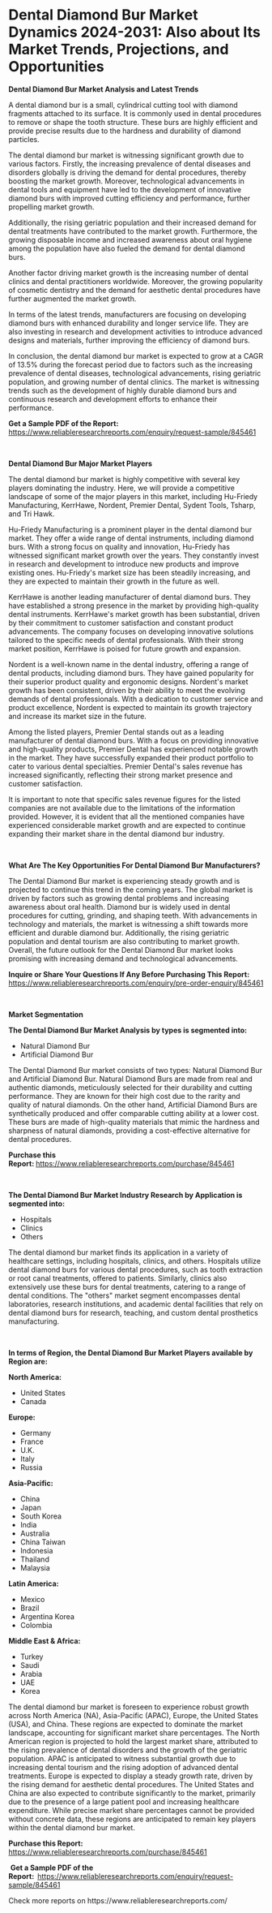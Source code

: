 <p><h1>Dental Diamond Bur Market Dynamics 2024-2031: Also about Its Market Trends, Projections, and Opportunities</h1></p><p><strong>Dental Diamond Bur Market Analysis and Latest Trends</strong></p>
<p><p>A dental diamond bur is a small, cylindrical cutting tool with diamond fragments attached to its surface. It is commonly used in dental procedures to remove or shape the tooth structure. These burs are highly efficient and provide precise results due to the hardness and durability of diamond particles.</p><p>The dental diamond bur market is witnessing significant growth due to various factors. Firstly, the increasing prevalence of dental diseases and disorders globally is driving the demand for dental procedures, thereby boosting the market growth. Moreover, technological advancements in dental tools and equipment have led to the development of innovative diamond burs with improved cutting efficiency and performance, further propelling market growth.</p><p>Additionally, the rising geriatric population and their increased demand for dental treatments have contributed to the market growth. Furthermore, the growing disposable income and increased awareness about oral hygiene among the population have also fueled the demand for dental diamond burs.</p><p>Another factor driving market growth is the increasing number of dental clinics and dental practitioners worldwide. Moreover, the growing popularity of cosmetic dentistry and the demand for aesthetic dental procedures have further augmented the market growth.</p><p>In terms of the latest trends, manufacturers are focusing on developing diamond burs with enhanced durability and longer service life. They are also investing in research and development activities to introduce advanced designs and materials, further improving the efficiency of diamond burs.</p><p>In conclusion, the dental diamond bur market is expected to grow at a CAGR of 13.5% during the forecast period due to factors such as the increasing prevalence of dental diseases, technological advancements, rising geriatric population, and growing number of dental clinics. The market is witnessing trends such as the development of highly durable diamond burs and continuous research and development efforts to enhance their performance.</p></p>
<p><strong>Get a Sample PDF of the Report:&nbsp;</strong> <a href="https://www.reliableresearchreports.com/enquiry/request-sample/845461">https://www.reliableresearchreports.com/enquiry/request-sample/845461</a></p>
<p>&nbsp;</p>
<p><strong>Dental Diamond Bur Major Market Players</strong></p>
<p><p>The dental diamond bur market is highly competitive with several key players dominating the industry. Here, we will provide a competitive landscape of some of the major players in this market, including Hu-Friedy Manufacturing, KerrHawe, Nordent, Premier Dental, Sydent Tools, Tsharp, and Tri Hawk.</p><p>Hu-Friedy Manufacturing is a prominent player in the dental diamond bur market. They offer a wide range of dental instruments, including diamond burs. With a strong focus on quality and innovation, Hu-Friedy has witnessed significant market growth over the years. They constantly invest in research and development to introduce new products and improve existing ones. Hu-Friedy's market size has been steadily increasing, and they are expected to maintain their growth in the future as well.</p><p>KerrHawe is another leading manufacturer of dental diamond burs. They have established a strong presence in the market by providing high-quality dental instruments. KerrHawe's market growth has been substantial, driven by their commitment to customer satisfaction and constant product advancements. The company focuses on developing innovative solutions tailored to the specific needs of dental professionals. With their strong market position, KerrHawe is poised for future growth and expansion.</p><p>Nordent is a well-known name in the dental industry, offering a range of dental products, including diamond burs. They have gained popularity for their superior product quality and ergonomic designs. Nordent's market growth has been consistent, driven by their ability to meet the evolving demands of dental professionals. With a dedication to customer service and product excellence, Nordent is expected to maintain its growth trajectory and increase its market size in the future.</p><p>Among the listed players, Premier Dental stands out as a leading manufacturer of dental diamond burs. With a focus on providing innovative and high-quality products, Premier Dental has experienced notable growth in the market. They have successfully expanded their product portfolio to cater to various dental specialties. Premier Dental's sales revenue has increased significantly, reflecting their strong market presence and customer satisfaction.</p><p>It is important to note that specific sales revenue figures for the listed companies are not available due to the limitations of the information provided. However, it is evident that all the mentioned companies have experienced considerable market growth and are expected to continue expanding their market share in the dental diamond bur industry.</p></p>
<p>&nbsp;</p>
<p><strong>What Are The Key Opportunities For Dental Diamond Bur Manufacturers?</strong></p>
<p><p>The Dental Diamond Bur market is experiencing steady growth and is projected to continue this trend in the coming years. The global market is driven by factors such as growing dental problems and increasing awareness about oral health. Diamond bur is widely used in dental procedures for cutting, grinding, and shaping teeth. With advancements in technology and materials, the market is witnessing a shift towards more efficient and durable diamond bur. Additionally, the rising geriatric population and dental tourism are also contributing to market growth. Overall, the future outlook for the Dental Diamond Bur market looks promising with increasing demand and technological advancements.</p></p>
<p><strong>Inquire or Share Your Questions If Any Before Purchasing This Report:</strong> <a href="https://www.reliableresearchreports.com/enquiry/pre-order-enquiry/845461">https://www.reliableresearchreports.com/enquiry/pre-order-enquiry/845461</a></p>
<p>&nbsp;</p>
<p><strong>Market Segmentation</strong></p>
<p><strong>The Dental Diamond Bur Market Analysis by types is segmented into:</strong></p>
<p><ul><li>Natural Diamond Bur</li><li>Artificial Diamond Bur</li></ul></p>
<p><p>The Dental Diamond Bur market consists of two types: Natural Diamond Bur and Artificial Diamond Bur. Natural Diamond Burs are made from real and authentic diamonds, meticulously selected for their durability and cutting performance. They are known for their high cost due to the rarity and quality of natural diamonds. On the other hand, Artificial Diamond Burs are synthetically produced and offer comparable cutting ability at a lower cost. These burs are made of high-quality materials that mimic the hardness and sharpness of natural diamonds, providing a cost-effective alternative for dental procedures.</p></p>
<p><strong>Purchase this Report:&nbsp;</strong><a href="https://www.reliableresearchreports.com/purchase/845461">https://www.reliableresearchreports.com/purchase/845461</a></p>
<p>&nbsp;</p>
<p><strong>The Dental Diamond Bur Market Industry Research by Application is segmented into:</strong></p>
<p><ul><li>Hospitals</li><li>Clinics</li><li>Others</li></ul></p>
<p><p>The dental diamond bur market finds its application in a variety of healthcare settings, including hospitals, clinics, and others. Hospitals utilize dental diamond burs for various dental procedures, such as tooth extraction or root canal treatments, offered to patients. Similarly, clinics also extensively use these burs for dental treatments, catering to a range of dental conditions. The "others" market segment encompasses dental laboratories, research institutions, and academic dental facilities that rely on dental diamond burs for research, teaching, and custom dental prosthetics manufacturing.</p></p>
<p>&nbsp;</p>
<p><strong>In terms of Region, the Dental Diamond Bur Market Players available by Region are:</strong></p>
<p>
    <p> <strong> North America: </strong>
        <ul>
            <li>United States</li>
            <li>Canada</li>
        </ul>
        </p> 
    <p> <strong> Europe: </strong>
        <ul>
            <li>Germany</li>
            <li>France</li>
            <li>U.K.</li>
            <li>Italy</li>
            <li>Russia</li>
        </ul>
        </p> 
    <p> <strong> Asia-Pacific: </strong>
        <ul>
            <li>China</li>
            <li>Japan</li>
            <li>South Korea</li>
            <li>India</li>
            <li>Australia</li>
            <li>China Taiwan</li>
            <li>Indonesia</li>
            <li>Thailand</li>
            <li>Malaysia</li>
        </ul>
        </p> 
    <p> <strong> Latin America: </strong>
        <ul>
            <li>Mexico</li>
            <li>Brazil</li>
            <li>Argentina Korea</li>
            <li>Colombia</li>
        </ul>
        </p> 
    <p> <strong> Middle East & Africa: </strong>
        <ul>
            <li>Turkey</li>
            <li>Saudi</li>
            <li>Arabia</li>
            <li>UAE</li>
            <li>Korea</li>
        </ul>
    </p>
    </p>
<p><p>The dental diamond bur market is foreseen to experience robust growth across North America (NA), Asia-Pacific (APAC), Europe, the United States (USA), and China. These regions are expected to dominate the market landscape, accounting for significant market share percentages. The North American region is projected to hold the largest market share, attributed to the rising prevalence of dental disorders and the growth of the geriatric population. APAC is anticipated to witness substantial growth due to increasing dental tourism and the rising adoption of advanced dental treatments. Europe is expected to display a steady growth rate, driven by the rising demand for aesthetic dental procedures. The United States and China are also expected to contribute significantly to the market, primarily due to the presence of a large patient pool and increasing healthcare expenditure. While precise market share percentages cannot be provided without concrete data, these regions are anticipated to remain key players within the dental diamond bur market.</p></p>
<p><strong>Purchase this Report: </strong><a href="https://www.reliableresearchreports.com/purchase/845461">https://www.reliableresearchreports.com/purchase/845461</a></p>
<p>&nbsp;<strong>Get a Sample PDF of the Report:&nbsp;&nbsp;</strong><a href="https://www.reliableresearchreports.com/enquiry/request-sample/845461">https://www.reliableresearchreports.com/enquiry/request-sample/845461</a></p>
<p><strong></strong></p>
<p>Check more reports on https://www.reliableresearchreports.com/</p>